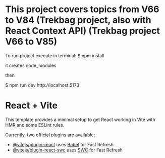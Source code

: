 # This project covers topics from V66 to V84 (Trekbag project, also with React Context API) (Trekbag project V66 to V85)

To run project execute in terminal:
$ npm install

it creates node_modules

then

$ npm run dev
http://localhost:5173

# React + Vite

This template provides a minimal setup to get React working in Vite with HMR and some ESLint rules.

Currently, two official plugins are available:

- [@vitejs/plugin-react](https://github.com/vitejs/vite-plugin-react/blob/main/packages/plugin-react/README.md) uses [Babel](https://babeljs.io/) for Fast Refresh
- [@vitejs/plugin-react-swc](https://github.com/vitejs/vite-plugin-react-swc) uses [SWC](https://swc.rs/) for Fast Refresh
